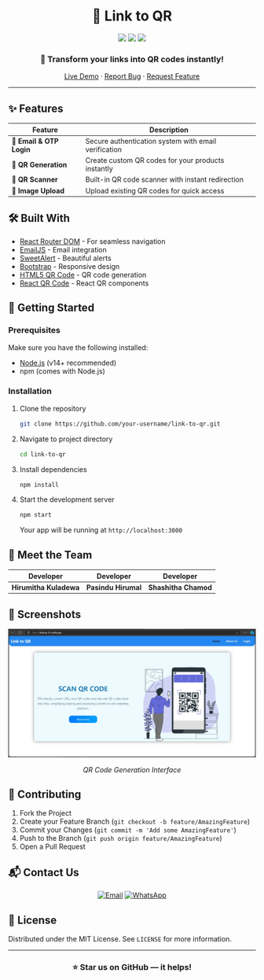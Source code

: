 <div align="center">

# 🔗 Link to QR

<img src="https://img.shields.io/badge/React-20232A?style=for-the-badge&logo=react&logoColor=61DAFB" />
<img src="https://img.shields.io/badge/JavaScript-F7DF1E?style=for-the-badge&logo=javascript&logoColor=black" />
<img src="https://img.shields.io/badge/Bootstrap-563D7C?style=for-the-badge&logo=bootstrap&logoColor=white" />

### 🌟 Transform your links into QR codes instantly!

[Live Demo](https://linktoqr-01.netlify.app) · [Report Bug](https://github.com/Hirumitha-Kuladewa/Link-to-QR-React-Vite/issues) · [Request Feature](https://github.com/Hirumitha-Kuladewa/Link-to-QR-React-Vite/issues)

</div>

---

## ✨ Features

<div align="center">

| Feature | Description |
|---------|-------------|
| 📧 **Email & OTP Login** | Secure authentication system with email verification |
| 🎯 **QR Generation** | Create custom QR codes for your products instantly |
| 📱 **QR Scanner** | Built-in QR code scanner with instant redirection |
| 🔄 **Image Upload** | Upload existing QR codes for quick access |

</div>

## 🛠️ Built With

- [React Router DOM](https://reactrouter.com/) - For seamless navigation
- [EmailJS](https://www.emailjs.com/) - Email integration
- [SweetAlert](https://sweetalert.js.org/) - Beautiful alerts
- [Bootstrap](https://getbootstrap.com/) - Responsive design
- [HTML5 QR Code](https://github.com/davidshimjs/qrcodejs) - QR code generation
- [React QR Code](https://github.com/zpao/qrcode.react) - React QR components

## 🚀 Getting Started

### Prerequisites

Make sure you have the following installed:
- [Node.js](https://nodejs.org/) (v14+ recommended)
- npm (comes with Node.js)

### Installation

1. Clone the repository
   ```sh
   git clone https://github.com/your-username/link-to-qr.git
   ```

2. Navigate to project directory
   ```sh
   cd link-to-qr
   ```

3. Install dependencies
   ```sh
   npm install
   ```

4. Start the development server
   ```sh
   npm start
   ```

   Your app will be running at `http://localhost:3000`

## 👥 Meet the Team

<div align="center">

| Developer | Developer | Developer |
|:---------:|:---------:|:---------:|
| **Hirumitha Kuladewa** | **Pasindu Hirumal** | **Shashitha Chamod** |

</div>

## 📱 Screenshots

<div align="center">
<img src="/src/assets/app_screenshot.jpg" alt="App Screenshot" width="800"/>

*QR Code Generation Interface*
</div>

## 🤝 Contributing

1. Fork the Project
2. Create your Feature Branch (`git checkout -b feature/AmazingFeature`)
3. Commit your Changes (`git commit -m 'Add some AmazingFeature'`)
4. Push to the Branch (`git push origin feature/AmazingFeature`)
5. Open a Pull Request

## 📬 Contact Us

<div align="center">

[![Email](https://img.shields.io/badge/Email-D14836?style=for-the-badge&logo=gmail&logoColor=white)](mailto:hirumithakuladewanew@gmail.com)
[![WhatsApp](https://img.shields.io/badge/WhatsApp-25D366?style=for-the-badge&logo=whatsapp&logoColor=white)](https://wa.me/94725508919)

</div>

## 📄 License

Distributed under the MIT License. See `LICENSE` for more information.

---

<div align="center">

### ⭐ Star us on GitHub — it helps!

</div>
